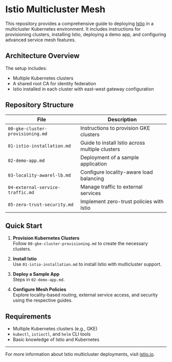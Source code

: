 # Istio Multicluster Mesh

This repository provides a comprehensive guide to deploying [Istio](https://istio.io/) in a multicluster Kubernetes environment. It includes instructions for provisioning clusters, installing Istio, deploying a demo app, and configuring advanced service mesh features.

## Architecture Overview

The setup includes:
- Multiple Kubernetes clusters
- A shared root CA for identity federation
- Istio installed in each cluster with east-west gateway configuration

## Repository Structure

| File | Description |
|------|-------------|
| `00-gke-cluster-provisioning.md` | Instructions to provision GKE clusters |
| `01-istio-installation.md` | Guide to install Istio across multiple clusters |
| `02-demo-app.md` | Deployment of a sample application |
| `03-locality-awarel-lb.md` | Configure locality-aware load balancing |
| `04-external-service-traffic.md` | Manage traffic to external services |
| `05-zero-trust-security.md` | Implement zero-trust policies with Istio |

## Quick Start

1. **Provision Kubernetes Clusters**  
   Follow `00-gke-cluster-provisioning.md` to create the necessary clusters.

2. **Install Istio**  
   Use `01-istio-installation.md` to install Istio with multicluster support.

3. **Deploy a Sample App**  
   Steps in `02-demo-app.md`.

4. **Configure Mesh Policies**  
   Explore locality-based routing, external service access, and security using the respective guides.

## Requirements

- Multiple Kubernetes clusters (e.g., GKE)
- `kubectl`, `istioctl`, and `helm` CLI tools
- Basic knowledge of Istio and Kubernetes


---

For more information about Istio multicluster deployments, visit [istio.io](https://istio.io/latest/docs/setup/install/multicluster/).

